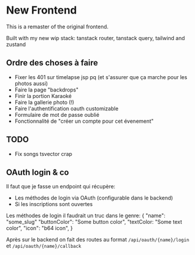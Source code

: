 # New Frontend

This is a remaster of the original frontend.

Built with my new wip stack: tanstack router, tanstack query, tailwind and zustand

## Ordre des choses à faire

- Fixer les 401 sur timelapse jsp pq (et s'assurer que ça marche pour les photos aussi)
- Faire la page "backdrops"
- Finir la portion Karaoké
- Faire la gallerie photo (!)
- Faire l'authentification oauth customizable
- Formulaire de mot de passe oublié
- Fonctionnalité de "créer un compte pour cet évenement"

## TODO

- Fix songs tsvector crap

## OAuth login & co

Il faut que je fasse un endpoint qui récupère:
- Les méthodes de login via OAuth (configurable dans le backend)
- Si les inscriptions sont ouvertes

Les méthodes de login il faudrait un truc dans le genre:
{
    "name": "some_slug"
    "buttonColor": "Some button color",
    "textColor: "Some text color",
    "icon": "b64 icon",
}

Après sur le backend on fait des routes au format `/api/oauth/{name}/login` et `/api/oauth/{name}/callback`
